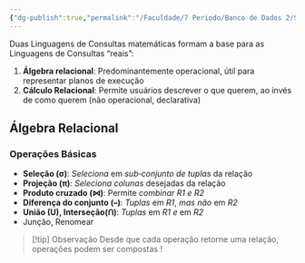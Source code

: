 ```yaml
---
{"dg-publish":true,"permalink":"/Faculdade/7 Periodo/Banco de Dados 2/Sub-Notes/Algebra Relacional/","tags":["BD"],"created":"2024-10-18T13:31:56.148-03:00"}
---
```




Duas Linguagens de Consultas matemáticas formam a base para as Linguagens de Consultas “reais”:

1. **Álgebra relacional**: Predominantemente operacional, útil para representar planos de execução
2. **Cálculo Relacional**: Permite usuários descrever o que querem, ao invés de como querem (não operacional, declarativa)

## Álgebra Relacional
### Operações Básicas
- **Seleção (σ)**: *Seleciona* em *sub‐conjunto de tuplas* da relação
- **Projeção (π)**: *Seleciona colunas* desejadas da relação
- **Produto cruzado (⋈)**: Permite *combinar R1 e R2*
- **Diferença do conjunto (–)**: *Tuplas* em *R1*, *mas não* em *R2*
- **União (U), Interseção(ꓵ)**: *Tuplas* em *R1 e* em *R2*
- Junção, Renomear


> [!tip] Observação
>  Desde que cada operação retorne uma relação, operações podem ser compostas !


